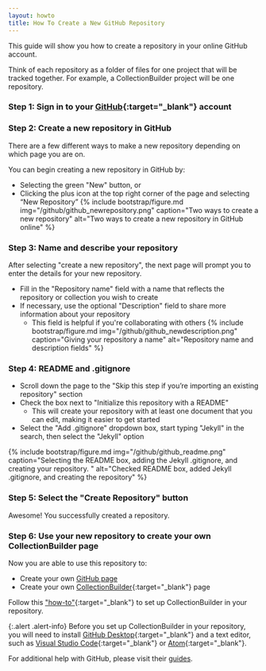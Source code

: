 ```yaml
---
layout: howto
title: How To Create a New GitHub Repository
---
```


This guide will show you how to create a repository in your online GitHub account.

Think of each repository as a folder of files for one project that will be tracked together. For example, a CollectionBuilder project will be one repository.

### Step 1: Sign in to your [GitHub](https://github.com/){:target="_blank"} account

### Step 2: Create a new repository in GitHub
There are a few different ways to make a new repository depending on which page you are on.

You can begin creating a new repository in GitHub by:
- Selecting the green "New" button, or
- Clicking the plus icon at the top right corner of the page and selecting “New Repository”
{% include bootstrap/figure.md img="/github/github_newrepository.png" caption="Two ways to create a new repository" alt="Two ways to create a new repository in GitHub online" %}

### Step 3: Name and describe your repository

After selecting "create a new repository", the next page will prompt you to enter the details for your new repository.

- Fill in the "Repository name" field with a name that reflects the repository or collection you wish to create
- If necessary, use the optional "Description" field to share more information about your repository
  - This field is helpful if you're collaborating with others
{% include bootstrap/figure.md img="/github/github_newdescription.png" caption="Giving your repository a name" alt="Repository name and description fields" %}

### Step 4: README and .gitignore

- Scroll down the page to the "Skip this step if you’re importing an existing repository" section
- Check the box next to "Initialize this repository with a README"
  - This will create your repository with at least one document that you can edit, making it easier to get started
- Select the "Add .gitignore" dropdown box, start typing "Jekyll" in the search, then select the "Jekyll" option

{% include bootstrap/figure.md img="/github/github_readme.png" caption="Selecting the README box, adding the Jekyll .gitignore, and creating your repository. " alt="Checked README box, added Jekyll .gitignore, and creating the repository" %}

### Step 5: Select the "Create Repository" button
Awesome! You successfully created a repository.

### Step 6: Use your new repository to create your own CollectionBuilder page

Now you are able to use this repository to:
- Create your own [GitHub page](https://guides.github.com/features/pages/)
- Create your own [CollectionBuilder](https://collectionbuilder.github.io/){:target="_blank"} page

Follow this ["how-to"](githubdesktoprepo.html){:target="_blank"} to set up CollectionBuilder in your repository.

{:.alert .alert-info}
Before you set up CollectionBuilder in your repository, you will need to install [GitHub Desktop](githubdesktop.html){:target="_blank"} and a text editor, such as [Visual Studio Code](visualstudiocode.html){:target="_blank"} or [Atom](installatom.html){:target="_blank"}.

For additional help with GitHub, please visit their [guides](https://guides.github.com/).
